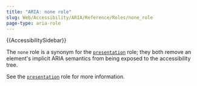 ```yaml
---
title: "ARIA: none role"
slug: Web/Accessibility/ARIA/Reference/Roles/none_role
page-type: aria-role
---
```


{{AccessibilitySidebar}}

The `none` role is a synonym for the [`presentation`](/en-US/docs/Web/Accessibility/ARIA/Roles/presentation_role) role; they both remove an element's implicit ARIA semantics from being exposed to the accessibility tree.

See the [`presentation`](/en-US/docs/Web/Accessibility/ARIA/Roles/presentation_role) role for more information.
